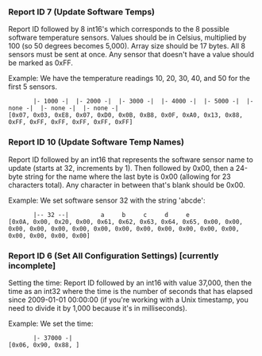 ### Report ID 7 (Update Software Temps)

Report ID followed by 8 int16's which corresponds to the 8 possible software temperature sensors. Values should be in
Celsius, multiplied by 100 (so 50 degrees becomes 5,000). Array size should be 17 bytes. All 8 sensors must be sent
at once. Any sensor that doesn't have a value should be marked as 0xFF.

Example: We have the temperature readings 10, 20, 30, 40, and 50 for the first 5 sensors.

```
       |- 1000 -|  |- 2000 -|  |- 3000 -|  |- 4000 -|  |- 5000 -|  |- none -|  |- none -|  |- none -|
[0x07, 0x03, 0xE8, 0x07, 0xD0, 0x0B, 0xB8, 0x0F, 0xA0, 0x13, 0x88, 0xFF, 0xFF, 0xFF, 0xFF, 0xFF, 0xFF]
```

### Report ID 10 (Update Software Temp Names)

Report ID followed by an int16 that represents the software sensor name to update (starts at 32, increments by 1). Then
followed by 0x00, then a 24-byte string for the name where the last byte is 0x00 (allowing for 23 characters total). Any
character in between that's blank should be 0x00.

Example: We set software sensor 32 with the string 'abcde':

```
       |-- 32 --|         a     b     c     d     e
[0x0A, 0x00, 0x20, 0x00, 0x61, 0x62, 0x63, 0x64, 0x65, 0x00, 0x00, 0x00, 0x00, 0x00, 0x00, 0x00, 0x00, 0x00, 0x00, 0x00, 0x00, 0x00, 0x00, 0x00, 0x00, 0x00]
```

### Report ID 6 (Set All Configuration Settings) [currently incomplete]

Setting the time: Report ID followed by an int16 with value 37,000, then the time as an int32 where the time is the
number of seconds that has elapsed since 2009-01-01 00:00:00 (if you're working with a Unix timestamp, you need to
divide it by 1,000 because it's in milliseconds).

Example: We set the time:

```
       |- 37000 -|
[0x06, 0x90, 0x88, ]
```
